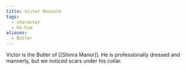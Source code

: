 ```yaml
---
title: Victor Descolé
tags:
  - character
  - he-him
aliases:
  - Butler
---
```

Victor is the Butler of [[Shinra Manor]]. He is professionally dressed and mannerly, but we noticed scars under his collar.